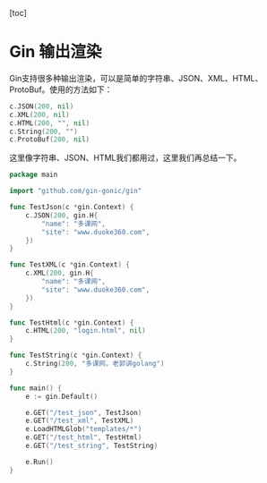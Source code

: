 [toc]

# Gin 输出渲染

Gin支持很多种输出渲染，可以是简单的字符串、JSON、XML、HTML、ProtoBuf。使用的方法如下：

```go
c.JSON(200, nil)
c.XML(200, nil)
c.HTML(200, "", nil)
c.String(200, "")
c.ProtoBuf(200, nil)
```

这里像字符串、JSON、HTML我们都用过，这里我们再总结一下。

```go
package main

import "github.com/gin-gonic/gin"

func TestJson(c *gin.Context) {
	c.JSON(200, gin.H{
		"name": "多课网",
		"site": "www.duoke360.com",
	})
}

func TestXML(c *gin.Context) {
	c.XML(200, gin.H{
		"name": "多课网",
		"site": "www.duoke360.com",
	})
}

func TestHtml(c *gin.Context) {
	c.HTML(200, "login.html", nil)
}

func TestString(c *gin.Context) {
	c.String(200, "多课网，老郭讲golang")
}

func main() {
	e := gin.Default()

	e.GET("/test_json", TestJson)
	e.GET("/test_xml", TestXML)
	e.LoadHTMLGlob("templates/*")
	e.GET("/test_html", TestHtml)
	e.GET("/test_string", TestString)

	e.Run()
}
```